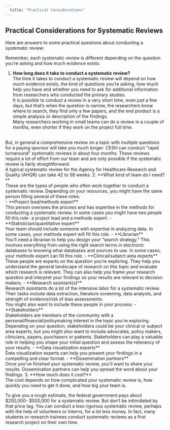 ```yaml
---
  title: "Practical Considerations"
---
```



## Practical Considerations for Systematic Reviews

Here are answers to some practical questions about conducting a systematic review:

Remember, each systematic review is different depending on the question you’re asking and how much evidence exists.

1. **How long does it take to conduct a systematic review?**<br>
The time it takes to conduct a systematic review will depend on how much evidence exists, the kind of questions you’re asking, how much help you have and whether you need to ask for additional information from researchers who conducted the primary studies.<br>
It is possible to conduct a review in a very short time, even just a few days, but that’s when the question is narrow, the researchers know where to search, they find only a few papers, and the end product is a simple analysis or description of the findings. <br>
Many researchers working in small teams can do a review in a couple of months, even shorter if they work on the project full time. 
<br>
But, in general a comprehensive review on a topic with multiple questions for a paying sponsor will take you much longer. CESH can conduct “rapid turnaround” systematic reviews in about four months. These reviews require a lot of effort from our team and are only possible if the systematic review is fairly straightforward. <br>
A typical systematic review for the Agency for Healthcare Research and Quality (AHQR) can take 42 to 58 weeks. 
2. **What kind of team do I need?**<br>
These are the types of people who often work together to conduct a systematic review. Depending on your resources, you might have the same person filling several of these roles:<br> 
    - **Project lead/methods expert**<br>
    This person oversees the process and has expertise in the methods for conducting a systematic review. In some cases you might have two people fill this role- a project lead and a methods expert. 
    - **Statistician/quantitative expert**<br>
    Your team should include someone with expertise in analyzing data. In some cases, your methods expert will fill this role. 
    - **Librarian**<br>
    You’ll need a librarian to help you design your “search strategy.” This involves everything from using the right search terms in electronic databases to knowing what databases and sources to use. In some cases, your methods expert can fill this role.
    - **Clinical/subject area experts**<br>
These people are experts on the question you’re exploring. They help you understand the general landscape of research on this topic and evaluate which research is relevant. They can also help you frame your research question and interpret your findings so your results are relevant to decision makers.
    - **Research assistant(s)**<br>
    Research assistants do a lot of the intensive labor for a systematic review. Their tasks include data extraction, literature screening, data analysts, and strength of evidence/risk of bias assessments.
<br>
You might also want to include these people in your process:
    - **Stakeholders**<br>
Stakeholders are members of the community with a personal/financial/policymaking interest in the topic you’re exploring. Depending on your question, stakeholders could be your clinical or subject area experts, but you might also want to include advocates, policy makers, clinicians, payers, purchasers or patients. Stakeholders can play a valuable role in helping you shape your initial question and assess the relevancy of your results.
    - **Data visualization experts**<br>
Data visualization experts can help you present your findings in a compelling and clear format. 
    - **Dissemination partners**<br>
Once you’ve finished your systematic review, you’ll want to share your results. Dissemination partners can help you spread the word about your findings.
3. **How much does it cost?**<br>
The cost depends on how complicated your systematic review is, how quickly you need to get it done, and how big your team is.

To give you a rough estimate, the federal government pays about $250,000- $500,000 for a systematic review. But don’t be intimidated by that price tag. You can conduct a less rigorous systematic review, perhaps with the help of volunteers or interns, for a lot less money. In fact, many students or research trainees conduct systematic reviews as a first research project on their own time. 


